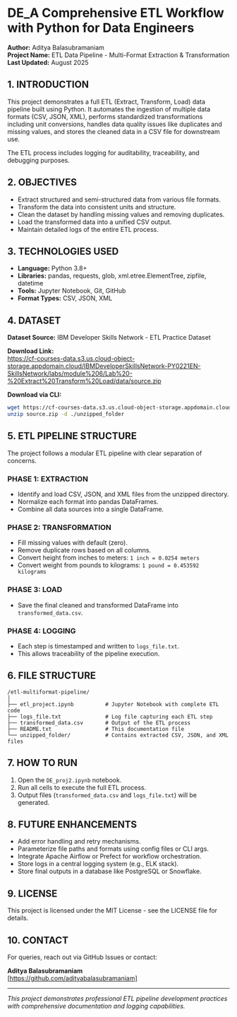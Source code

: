 # DE_A Comprehensive ETL Workflow with Python for Data Engineers

**Author:** Aditya Balasubramaniam  
**Project Name:** ETL Data Pipeline - Multi-Format Extraction & Transformation  
**Last Updated:** August 2025

## 1. INTRODUCTION

This project demonstrates a full ETL (Extract, Transform, Load) data pipeline built using Python. It automates the ingestion of multiple data formats (CSV, JSON, XML), performs standardized transformations including unit conversions, handles data quality issues like duplicates and missing values, and stores the cleaned data in a CSV file for downstream use.

The ETL process includes logging for auditability, traceability, and debugging purposes.

## 2. OBJECTIVES

- Extract structured and semi-structured data from various file formats.
- Transform the data into consistent units and structure.
- Clean the dataset by handling missing values and removing duplicates.
- Load the transformed data into a unified CSV output.
- Maintain detailed logs of the entire ETL process.

## 3. TECHNOLOGIES USED

- **Language:** Python 3.8+
- **Libraries:** pandas, requests, glob, xml.etree.ElementTree, zipfile, datetime
- **Tools:** Jupyter Notebook, Git, GitHub
- **Format Types:** CSV, JSON, XML

## 4. DATASET

**Dataset Source:** IBM Developer Skills Network - ETL Practice Dataset

**Download Link:**  
https://cf-courses-data.s3.us.cloud-object-storage.appdomain.cloud/IBMDeveloperSkillsNetwork-PY0221EN-SkillsNetwork/labs/module%206/Lab%20-%20Extract%20Transform%20Load/data/source.zip

**Download via CLI:**
```bash
wget https://cf-courses-data.s3.us.cloud-object-storage.appdomain.cloud/IBMDeveloperSkillsNetwork-PY0221EN-SkillsNetwork/labs/module%206/Lab%20-%20Extract%20Transform%20Load/data/source.zip
unzip source.zip -d ./unzipped_folder
```

## 5. ETL PIPELINE STRUCTURE

The project follows a modular ETL pipeline with clear separation of concerns.

### PHASE 1: EXTRACTION
- Identify and load CSV, JSON, and XML files from the unzipped directory.
- Normalize each format into pandas DataFrames.
- Combine all data sources into a single DataFrame.

### PHASE 2: TRANSFORMATION
- Fill missing values with default (zero).
- Remove duplicate rows based on all columns.
- Convert height from inches to meters: `1 inch = 0.0254 meters`
- Convert weight from pounds to kilograms: `1 pound = 0.453592 kilograms`

### PHASE 3: LOAD
- Save the final cleaned and transformed DataFrame into `transformed_data.csv`.

### PHASE 4: LOGGING
- Each step is timestamped and written to `logs_file.txt`.
- This allows traceability of the pipeline execution.

## 6. FILE STRUCTURE

```
/etl-multiformat-pipeline/
│
├── etl_project.ipynb          # Jupyter Notebook with complete ETL code
├── logs_file.txt              # Log file capturing each ETL step
├── transformed_data.csv       # Output of the ETL process
├── README.txt                 # This documentation file
└── unzipped_folder/           # Contains extracted CSV, JSON, and XML files
```

## 7. HOW TO RUN

1. Open the `DE_proj2.ipynb` notebook.
2. Run all cells to execute the full ETL process.
3. Output files (`transformed_data.csv` and `logs_file.txt`) will be generated.

## 8. FUTURE ENHANCEMENTS

- Add error handling and retry mechanisms.
- Parameterize file paths and formats using config files or CLI args.
- Integrate Apache Airflow or Prefect for workflow orchestration.
- Store logs in a central logging system (e.g., ELK stack).
- Store final outputs in a database like PostgreSQL or Snowflake.

## 9. LICENSE

This project is licensed under the MIT License - see the LICENSE file for details.

## 10. CONTACT

For queries, reach out via GitHub Issues or contact:

**Aditya Balasubramaniam**  
[https://github.com/adityabalasubramaniam]

---

*This project demonstrates professional ETL pipeline development practices with comprehensive documentation and logging capabilities.* 
